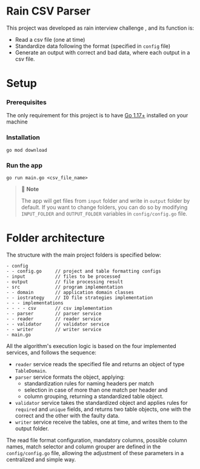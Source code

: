 # Rain CSV Parser

This project was developed as rain interview challenge , and its function is:
 * Read a csv file (one at time)
 * Standardize data following the format (specified in `config` file)  
 * Generate an output with correct and bad data, where each output in a csv file.

# Setup

### Prerequisites

The only requirement for this project is to have [Go 1.17+](https://go.dev/dl/) installed on your machine

### Installation

```shell
go mod download
```

### Run the app

```shell
go run main.go <csv_file_name>
```

> 🚩 **Note**
>
> The app will get files from `input` folder and write in `output` folder by default.
> If you want to change folders, you can do so by modifying `INPUT_FOLDER` and `OUTPUT_FOLDER` variables in `config/config.go` file.

# Folder architecture

The structure with the main project folders is specified below:
```
- config
- - config.go     // project and table formatting configs
- input           // files to be processed
- output          // file processing result
- src             // program implementation
- - domain        // application domain classes
- - iostrategy    // IO file strategies implementation
- - - implementations
- - - - csv       // csv implementation
- - parser        // parser service
- - reader        // reader service
- - validator     // validator service
- - writer        // writer service
- main.go
```

All the algorithm's execution logic is based on the four implemented services, and follows the sequence:
* `reader` service reads the specified file and returns an object of type `TableDomain`.
* `parser` service formats the object, applying:
  * standardization rules for naming headers per match
  * selection in case of more than one match per header and
  * column grouping, returning a standardized table object.
* `validator` service takes the standardized object and applies rules for `required` and `unique` fields, and returns two table objects, one with the correct and the other with the faulty data.
* `writer` service receive the tables, one at time, and writes them to the output folder.

The read file format configuration, mandatory columns, possible column names, match selector and column grouper
are defined in the `config/config.go` file, allowing the adjustment of these parameters in a centralized and simple way.